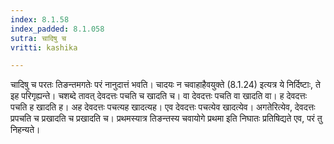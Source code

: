 ```yaml
---
index: 8.1.58
index_padded: 8.1.058
sutra: चादिषु च
vritti: kashika

---
```

चादिषु च परतः तिङन्तमगतेः परं नानुदात्तं भवति। चादयः न चवाहाहैवयुक्ते (8.1.24) इत्यत्र ये निर्दिष्टाः, ते इह परिगृह्यन्ते। चशब्दे तावत् देवदत्तः पचति च खादति च। वा देवदत्तः पचति वा खादति वा। ह देवदत्तः पचति ह खादति ह। अह देवदत्तः पचत्यह खादत्यह। एव देवदत्तः पचत्येव खादत्येव। अगतेरित्येव, देवदत्तः प्रपचति च प्रखादति च प्रखादति च। प्रथमस्यात्र तिङन्तस्य चवायोगे प्रथमा इति निघातः प्रतिषिद्यते एव, परं तु निहन्यते।